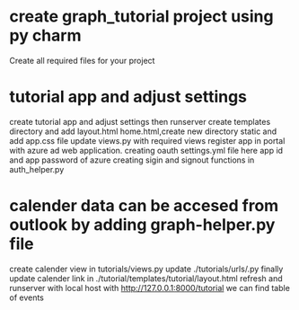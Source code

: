 # create graph_tutorial project using py charm 
  Create all required files for your project 
# tutorial app and adjust settings
  create tutorial app and adjust settings then runserver
  create templates directory and add layout.html home.html,create new directory static and add app.css file
  update views.py with required views
  register app in portal with azure ad web application.
  creating oauth settings.yml file here app id and app password of azure
  creating sigin and signout functions in auth_helper.py
# calender data can be accesed from outlook by adding graph-helper.py file
  create calender view in tutorials/views.py update ./tutorials/urls/.py
  finally update calender link in ./tutorial/templates/tutorial/layout.html
  refresh and runserver with local host with  http://127.0.0.1:8000/tutorial we can find table of events



